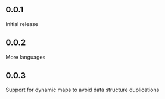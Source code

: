 ## 0.0.1
Initial release

## 0.0.2
More languages

## 0.0.3
Support for dynamic maps to avoid data structure duplications
